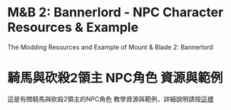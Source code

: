 # M&amp;B 2: Bannerlord - NPC Character Resources & Example
The Modding Resources and Example of Mount &amp; Blade 2: Bannerlord


# 騎馬與砍殺2領主 NPC角色 資源與範例
這是有關騎馬與砍殺2領主的NPC角色 教學資源與範例，詳細說明請按[這裡](https://github.com/chinotauku/MB2NPCTemplates/blob/master/README_ZHTW.md)
